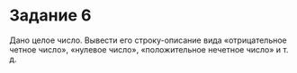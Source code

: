 # Задание 6
Дано целое число. Вывести его строку-описание вида «отрицательное четное
число», «нулевое число», «положительное нечетное число» и т. д.